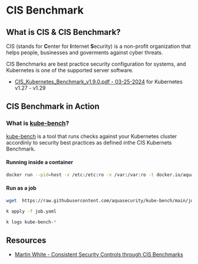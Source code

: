 # CIS Benchmark

## What is CIS & CIS Benchmark?

CIS (stands for **C**enter for **I**nternet **S**ecurity) is a non-profit organization that helps people, businesses and goverments against cyber threats. 

CIS Benchmarks are best practice security configuration for systems, and Kubernetes is one of the supported server software.
- [CIS_Kubernetes_Benchmark_v1.9.0.pdf - 03-25-2024](../assets/CIS_Kubernetes_Benchmark_v1.9.0%20PDF.pdf) for Kubernetes v1.27 - v1.29

## CIS Benchmark in Action

### What is [kube-bench](https://github.com/aquasecurity/kube-bench)?

[kube-bench](https://github.com/aquasecurity/kube-bench) is a tool that runs checks against your Kubernetes cluster accordinly to security best practices as defined inthe CIS Kubernets Benchmark.

#### Running inside a container

```sh
docker run --pid=host -v /etc:/etc:ro -v /var:/var:ro -t docker.io/aquasec/kube-bench:latest --version 1.18
```

#### Run as a job

```sh
wget  https://raw.githubusercontent.com/aquasecurity/kube-bench/main/job.yaml

k apply -f job.yaml

k logs kube-bench-*
```

## Resources

- [Martin White - Consistent Security Controls through CIS Benchmarks
](https://www.youtube.com/watch?v=53-v3stlnCo)

